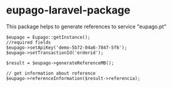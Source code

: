# eupago-laravel-package
This package helps to generate references to service "eupago.pt"

<!-- language: php -->
    $eupago = Eupago::getInstance();
    //required fields
    $eupago->setApiKey('demo-5b72-04a6-7847-5f6');
    $eupago->setTransactionId('orderid');

    $result = $eupago->generateReferenceMB();

    // get information about reference
    $eupago->referenceInformation($result->referencia);
